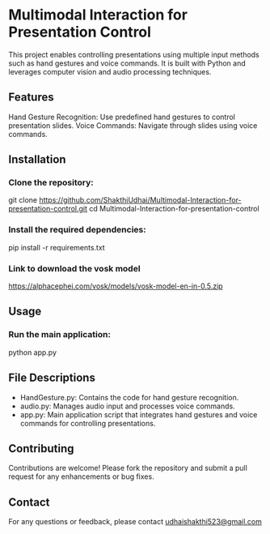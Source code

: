 # Multimodal Interaction for Presentation Control
This project enables controlling presentations using multiple input methods such as hand gestures and voice commands. It is built with Python and leverages computer vision and audio processing techniques.

## Features
Hand Gesture Recognition: Use predefined hand gestures to control presentation slides.
Voice Commands: Navigate through slides using voice commands.

## Installation
### Clone the repository:

git clone https://github.com/ShakthiUdhai/Multimodal-Interaction-for-presentation-control.git
cd Multimodal-Interaction-for-presentation-control

### Install the required dependencies:

pip install -r requirements.txt

### Link to download the vosk model

https://alphacephei.com/vosk/models/vosk-model-en-in-0.5.zip

## Usage
### Run the main application:

python app.py

## File Descriptions
- HandGesture.py: Contains the code for hand gesture recognition.
- audio.py: Manages audio input and processes voice commands.
- app.py: Main application script that integrates hand gestures and voice commands for controlling presentations.

## Contributing
Contributions are welcome! Please fork the repository and submit a pull request for any enhancements or bug fixes.

## Contact
For any questions or feedback, please contact udhaishakthi523@gmail.com
